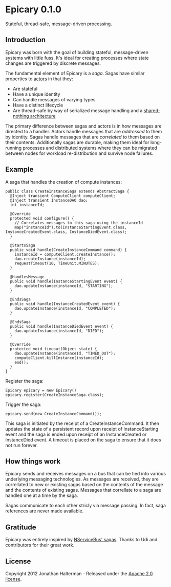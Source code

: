 # Epicary 0.1.0

Stateful, thread-safe, message-driven processing.

## Introduction

Epicary was born with the goal of building stateful, message-driven systems with little fuss. It's ideal for creating processes where state changes are triggered by discrete messages.

The fundamental element of Epicary is a *saga*. Sagas have similar properties to [actors](http://en.wikipedia.org/wiki/Actor_model) in that they:

 * Are stateful
 * Have a unique identity
 * Can handle messages of varying types
 * Have a distinct lifecycle
 * Are thread-safe by way of serialized message handling and a [shared-nothing architecture](http://en.wikipedia.org/wiki/Shared_nothing_architecture)

The primary difference between sagas and actors is in how messages are directed to a handler. Actors handle messages that are *addressed* to them by identity. Sagas handle messages that are *correlated* to them based on their contents. Additionally sagas are durable, making them ideal for long-running processes and distributed systems where they can be migrated between nodes for workload re-distribution and survive node failures.

## Example

A saga that handles the creation of compute instances:

    public class CreateInstanceSaga extends AbstractSaga {
      @Inject transient ComputeClient computeClient;
      @Inject transient InstanceDAO dao;
      int instanceId;
     
      @Override
      protected void configure() {
        // Correlates messages to this saga using the instanceId
        map("instanceId").to(InstanceStartingEvent.class, InstanceCreatedEvent.class, InstanceDiedEvent.class);
      }
     
      @StartsSaga
      public void handle(CreateInstanceCommand command) {
        instanceId = computeClient.createInstance();
        dao.createInstance(instanceId);
        requestTimeout(10, TimeUnit.MINUTES);
      }
     
      @HandlesMessage
      public void handle(InstanceStartingEvent event) {
        dao.updateInstance(instanceId, "STARTING");
      }
     
      @EndsSaga
      public void handle(InstanceCreatedEvent event) {
        dao.updateInstance(instanceId, "COMPLETED");
      }
     
      @EndsSaga
      public void handle(InstanceDiedEvent event) {
        dao.updateInstance(instanceId, "DIED");
      }
     
      @Override
      protected void timeout(Object state) {
        dao.updateInstance(instanceId, "TIMED_OUT");
        computeClient.killInstance(instanceId);
        end();
      }
    }

Register the saga:

	Epicary epicary = new Epicary()
	epicary.register(CreateInstanceSaga.class);
	
Trigger the saga:

	epicary.send(new CreateInstanceCommand());
	
This saga is initiated by the receipt of a CreateInstanceCommand. It then updates the state of a persistent record upon receipt of InstanceStarting event and the saga is ended upon receipt of an InstanceCreated or InstanceDied event. A timeout is placed on the saga to ensure that it does not run forever.

## How things work

Epicary sends and receives messages on a bus that can be tied into various underlying messaging technologies. As messages are received, they are correllated to new or existing sagas based on the contents of the message and the contents of existing sagas. Messages that correllate to a saga are handled one at a time by the saga. 

Sagas communicate to each other stricly via message passing. In fact, saga references are never made available.
	
## Gratitude

Epicary was entirely inspired by [NServiceBus' sagas](http://nservicebus.com/Sagas.aspx). Thanks to Udi and contributors for their great work.

## License

Copyright 2012 Jonathan Halterman - Released under the [Apache 2.0 license](http://www.apache.org/licenses/LICENSE-2.0.html).
